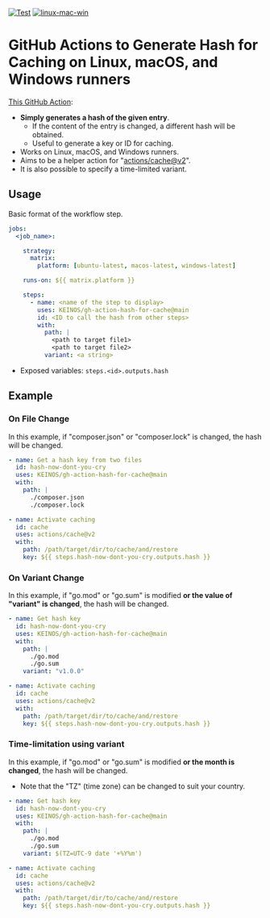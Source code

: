 [![Test](https://github.com/KEINOS/gh-action-hash-for-cache/actions/workflows/basic_func_test.yml/badge.svg)](https://github.com/KEINOS/gh-action-hash-for-cache/actions/workflows/basic_func_test.yml)
[![linux-mac-win](https://github.com/KEINOS/gh-action-hash-for-cache/actions/workflows/platform_test.yml/badge.svg)](https://github.com/KEINOS/gh-action-hash-for-cache/actions/workflows/platform_test.yml)

# GitHub Actions to Generate Hash for Caching on Linux, macOS, and Windows runners

[This GitHub Action](https://github.com/KEINOS/gh-action-hash-for-cache):

- **Simply generates a hash of the given entry**.
  - If the content of the entry is changed, a different hash will be obtained.
  - Useful to generate a key or ID for caching.
- Works on Linux, macOS, and Windows runners.
- Aims to be a helper action for "[actions/cache@v2](https://github.com/marketplace/actions/cache)".
- It is also possible to specify a time-limited variant.

## Usage

Basic format of the workflow step.

```yaml
jobs:
  <job_name>:

    strategy:
      matrix:
        platform: [ubuntu-latest, macos-latest, windows-latest]

    runs-on: ${{ matrix.platform }}

    steps:
      - name: <name of the step to display>
        uses: KEINOS/gh-action-hash-for-cache@main
        id: <ID to call the hash from other steps>
        with:
          path: |
            <path to target file1>
            <path to target file2>
          variant: <a string>
```

- Exposed variables: `steps.<id>.outputs.hash`

## Example

### On File Change

In this example, if "composer.json" or "composer.lock" is changed, the hash will be changed.

```yaml
- name: Get a hash key from two files
  id: hash-now-dont-you-cry
  uses: KEINOS/gh-action-hash-for-cache@main
  with:
    path: |
      ./composer.json
      ./composer.lock

- name: Activate caching
  id: cache
  uses: actions/cache@v2
  with:
    path: /path/target/dir/to/cache/and/restore
    key: ${{ steps.hash-now-dont-you-cry.outputs.hash }}
```

### On Variant Change

In this example, if "go.mod" or "go.sum" is modified **or the value of "variant" is changed**, the hash will be changed.

```yaml
- name: Get hash key
  id: hash-now-dont-you-cry
  uses: KEINOS/gh-action-hash-for-cache@main
  with:
    path: |
      ./go.mod
      ./go.sum
    variant: "v1.0.0"

- name: Activate caching
  id: cache
  uses: actions/cache@v2
  with:
    path: /path/target/dir/to/cache/and/restore
    key: ${{ steps.hash-now-dont-you-cry.outputs.hash }}
```

### Time-limitation using variant

In this example, if "go.mod" or "go.sum" is modified **or the month is changed**, the hash will be changed.

- Note that the "TZ" (time zone) can be changed to suit your country.

```yaml
- name: Get hash key
  id: hash-now-dont-you-cry
  uses: KEINOS/gh-action-hash-for-cache@main
  with:
    path: |
      ./go.mod
      ./go.sum
    variant: $(TZ=UTC-9 date '+%Y%m')

- name: Activate caching
  id: cache
  uses: actions/cache@v2
  with:
    path: /path/target/dir/to/cache/and/restore
    key: ${{ steps.hash-now-dont-you-cry.outputs.hash }}
```
